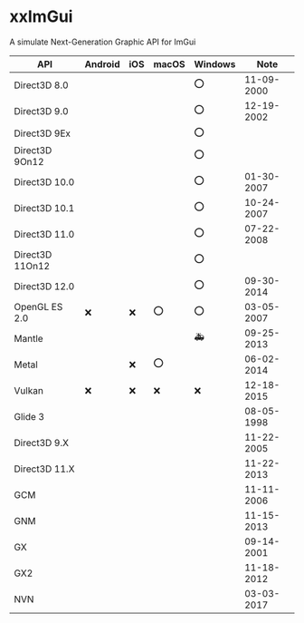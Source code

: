 # xxImGui
A simulate Next-Generation Graphic API for ImGui

| API             | Android | iOS | macOS | Windows | Note       |
| --------------- | ------- | --- | ----- | ------- | ---------- |
| Direct3D 8.0    |         |     |       | ⭕      | 11-09-2000 |
| Direct3D 9.0    |         |     |       | ⭕      | 12-19-2002 |
| Direct3D 9Ex    |         |     |       | ⭕      |            |
| Direct3D 9On12  |         |     |       | ⭕      |            |
| Direct3D 10.0   |         |     |       | ⭕      | 01-30-2007 |
| Direct3D 10.1   |         |     |       | ⭕      | 10-24-2007 |
| Direct3D 11.0   |         |     |       | ⭕      | 07-22-2008 |
| Direct3D 11On12 |         |     |       | ⭕      |            |
| Direct3D 12.0   |         |     |       | ⭕      | 09-30-2014 |
| OpenGL ES 2.0   | ❌      | ❌  | ⭕   | ⭕      | 03-05-2007 |
| Mantle          |         |     |       | 🚑      | 09-25-2013 |
| Metal           |         | ❌  | ⭕    |         | 06-02-2014 |
| Vulkan          | ❌      | ❌  | ❌    | ❌     | 12-18-2015 |
| Glide 3         |         |     |       |         | 08-05-1998 |
| Direct3D 9.X    |         |     |       |         | 11-22-2005 |
| Direct3D 11.X   |         |     |       |         | 11-22-2013 |
| GCM             |         |     |       |         | 11-11-2006 |
| GNM             |         |     |       |         | 11-15-2013 |
| GX              |         |     |       |         | 09-14-2001 |
| GX2             |         |     |       |         | 11-18-2012 |
| NVN             |         |     |       |         | 03-03-2017 |
